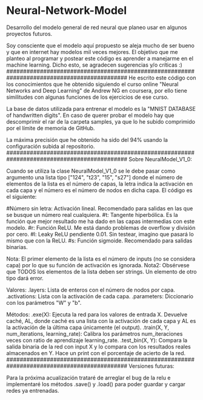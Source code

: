 # Neural-Network-Model
Desarrollo del modelo general de red neural que planeo usar en algunos proyectos futuros.

Soy consciente que el modelo aquí propuesto se aleja mucho de ser bueno y que en internet hay modelos mil veces mejores. El objetivo que me planteo al programar y postear este código es aprender a manejarme en el machine learning. Dicho esto, se agradecen sugerencias y/o críticas :)
############################################################################################
He escrito este código con los conocimientos que he obtenido siguiendo el curso online "Neural Networks and Deep Learning" de Andrew NG en coursera, por ello tiene similitudes con algunas funciones de los ejercicios de ese curso.

La base de datos utilizada para entrenar el modelo es la "MNIST DATABASE of handwritten digits". En caso de querer probar el modelo hay que descomprimir el rar de la carpeta samples, ya que lo he subido comprimido por el límite de memoria de GitHub.

La máxima precisión que he obtenido ha sido del 94% usando la configuración subida al repositorio.
############################################################################################
Sobre NeuralModel_V1_0:

Cuando se utiliza la clase NeuralModel_V1_0 se le debe pasar como argumento una lista tipo ["124", "t23", "15", "s27"] donde el número de elementos de la lista es el número de capas, la letra indica la activación en cada capa y el número es el número de nodos en dicha capa.
El código es el siguiente:

#Número sin letra: Activación lineal. Recomendado para salidas en las que se busque un número real cualquiera.
#t: Tangente hiperbólica. Es la función que mejor resultado me ha dado en las capas intermedias con este modelo.
#r: Función ReLU. Me está dando problemas de overflow y división por cero.
#l: Leaky ReLU pendiente 0.01. Sin testear, imagino que pasará lo mismo que con la ReLU.
#s: Función sigmoide. Recomendado para salidas binarias.

Nota: El primer elemento de la lista es el número de inputs (no se considera capa) por lo que su función de activación es ignorada.
Nota2: Obsérvese que TODOS los elementos de la lista deben ser strings. Un elemento de otro tipo dará error.

Valores:
.layers: Lista de enteros con el número de nodos por capa.
.activations: Lista con la activación de cada capa.
.parameters: Diccionario con los parámetros "W" y "b".

Métodos:
.exe(X): Ejecuta la red para los valores de entrada X. Devuelve caché, AL, donde caché es una lista con la activación de cada capa y AL es la activación de la última capa únicamente (el output).
.train(X, Y, num_iterations, learning_rate): Calibra los parámetros num_iteraciones veces con ratio de aprendizaje learning_rate.
.test_bin(X, Y): Compara la salida binaria de la red con input X y lo compara con los resultados reales almacenados en Y. Hace un print con el porcentaje de acierto de la red.
############################################################################################
Versiones futuras:

Para la próxima acualización trataré de arreglar el bug de la relu e implementaré los métodos .save() y .load() para poder guardar y cargar redes ya entrenadas.
